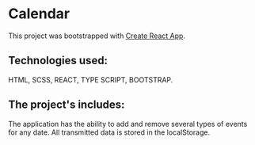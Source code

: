 # Calendar 

This project was bootstrapped with [Create React App](https://github.com/facebook/create-react-app).

## Technologies used:

HTML, SCSS, REACT, TYPE SCRIPT, BOOTSTRAP.
## The project's includes:
The application has the ability to add and remove several types of events for any date.
All transmitted data is stored in the localStorage.
